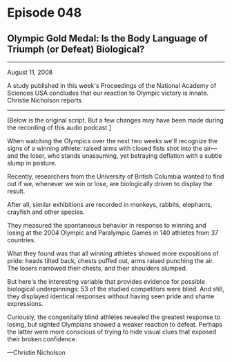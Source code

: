 # Episode 048

## Olympic Gold Medal: Is the Body Language of Triumph (or Defeat) Biological?

---

August 11, 2008

A study published in this week's Proceedings of the National Academy of Sciences USA concludes that our reaction to Olympic victory is innate. Christie Nicholson reports

---

[Below is the original script. But a few changes may have been made during the recording of this audio podcast.]

When watching the Olympics over the next two weeks we'll recognize the signs of a winning athlete: raised arms with closed fists shot into the air—and the loser, who stands unassuming, yet betraying deflation with a subtle slump in posture.

Recently, researchers from the University of British Columbia wanted to find out if we, whenever we win or lose, are biologically driven to display the result.

After all, similar exhibitions are recorded in monkeys, rabbits, elephants, crayfish and other species.

They measured the spontaneous behavior in response to winning and losing at the 2004 Olympic and Paralympic Games in 140 athletes from 37 countries.

What they found was that all winning athletes showed more expositions of pride: heads tilted back, chests puffed out, arms raised punching the air. The losers narrowed their chests, and their shoulders slumped.

But here's the interesting variable that provides evidence for possible biological underpinnings: 53 of the studied competitors were blind. And still, they displayed identical responses without having seen pride and shame expressions.

Curiously, the congenitally blind athletes revealed the greatest response to losing, but sighted Olympians showed a weaker reaction to defeat. Perhaps the latter were more conscious of trying to hide visual clues that exposed their broken confidence.

—Christie Nicholson

